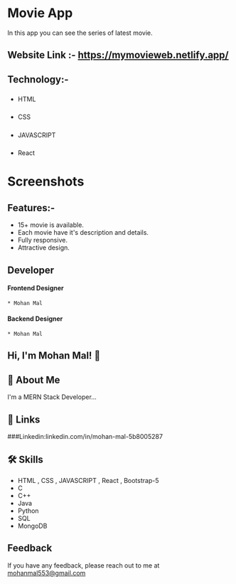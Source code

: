 # Movie App

In this app you can see the series of latest movie.
 
## Website Link :- https://mymovieweb.netlify.app/

## Technology:-

##### 
* HTML
##### 
* CSS
##### 
* JAVASCRIPT
##### 
* React

# Screenshots



## Features:-
 * 15+ movie is available.
 * Each movie have it's description and details.
 * Fully responsive.
 * Attractive design.


## Developer
 #### Frontend Designer
    * Mohan Mal
 #### Backend Designer
    * Mohan Mal


## Hi, I'm Mohan Mal! 👋


## 🚀 About Me
I'm a MERN Stack Developer...


## 🔗 Links

###Linkedin:linkedin.com/in/mohan-mal-5b8005287


## 🛠 Skills
* HTML , CSS , JAVASCRIPT , React , Bootstrap-5
* C
* C++
* Java
* Python
* SQL
* MongoDB

## Feedback

If you have any feedback, please reach out to me at mohanmal553@gmail.com 
